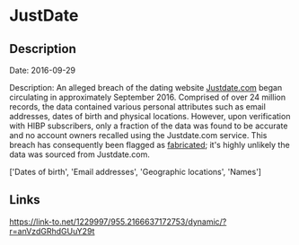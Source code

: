 # JustDate

## Description

Date: 2016-09-29

Description:
An alleged breach of the dating website <a href="http://www.justdate.com/" target="_blank" rel="noopener">Justdate.com</a> began circulating in approximately September 2016. Comprised of over 24 million records, the data contained various personal attributes such as email addresses, dates of birth and physical locations. However, upon verification with HIBP subscribers, only a fraction of the data was found to be accurate and no account owners recalled using the Justdate.com service. This breach has consequently been flagged as <a href="https://www.troyhunt.com/introducing-fabricated-data-breaches-to-have-i-been-pwned" target="_blank" rel="noopener">fabricated</a>; it's highly unlikely the data was sourced from Justdate.com.


['Dates of birth', 'Email addresses', 'Geographic locations', 'Names']

## Links

https://link-to.net/1229997/955.2166637172753/dynamic/?r=anVzdGRhdGUuY29t